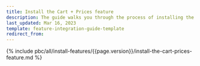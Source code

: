 ```yaml
---
title: Install the Cart + Prices feature
description: The guide walks you through the process of installing the Cart and Prices features in your project.
last_updated: Mar 16, 2023
template: feature-integration-guide-template
redirect_from:
---
```


{% include pbc/all/install-features/{{page.version}}/install-the-cart-prices-feature.md %} <!-- To edit, see /_includes/pbc/all/install-features/{{page.version}}/install-the-cart-prices-feature.md -->
